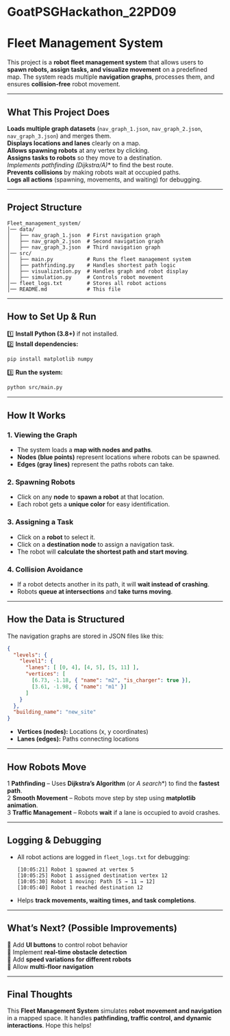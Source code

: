 # GoatPSGHackathon_22PD09
# **Fleet Management System**  

This project is a **robot fleet management system** that allows users to **spawn robots, assign tasks, and visualize movement** on a predefined map. The system reads multiple **navigation graphs**, processes them, and ensures **collision-free** robot movement.  

---

## **What This Project Does**  

**Loads multiple graph datasets** (`nav_graph_1.json`, `nav_graph_2.json`, `nav_graph_3.json`) and merges them.  
**Displays locations and lanes** clearly on a map.  
**Allows spawning robots** at any vertex by clicking.  
**Assigns tasks to robots** so they move to a destination.  
**Implements pathfinding (Dijkstra/A*)** to find the best route.  
**Prevents collisions** by making robots wait at occupied paths.  
**Logs all actions** (spawning, movements, and waiting) for debugging.  

---

## **Project Structure**  

```
Fleet_management_system/
│── data/
│   ├── nav_graph_1.json  # First navigation graph
│   ├── nav_graph_2.json  # Second navigation graph
│   ├── nav_graph_3.json  # Third navigation graph
│── src/
│   ├── main.py           # Runs the fleet management system
│   ├── pathfinding.py    # Handles shortest path logic
│   ├── visualization.py  # Handles graph and robot display
│   ├── simulation.py     # Controls robot movement
│── fleet_logs.txt        # Stores all robot actions
│── README.md             # This file
```

---

## **How to Set Up & Run**  

1️⃣ **Install Python (3.8+)** if not installed.  
2️⃣ **Install dependencies:**  
```sh
pip install matplotlib numpy
```
3️⃣ **Run the system:**  
```sh
python src/main.py
```

---

## **How It Works**  

### **1. Viewing the Graph**  
- The system loads a **map with nodes and paths**.  
- **Nodes (blue points)** represent locations where robots can be spawned.  
- **Edges (gray lines)** represent the paths robots can take.  

### **2. Spawning Robots**  
- Click on any **node** to **spawn a robot** at that location.  
- Each robot gets a **unique color** for easy identification.  

### **3. Assigning a Task**  
- Click on a **robot** to select it.  
- Click on a **destination node** to assign a navigation task.  
- The robot will **calculate the shortest path and start moving**.  

### **4. Collision Avoidance**  
- If a robot detects another in its path, it will **wait instead of crashing**.  
- Robots **queue at intersections** and **take turns moving**.  

---

## **How the Data is Structured**  

The navigation graphs are stored in JSON files like this:  

```json
{
  "levels": {
    "level1": {
      "lanes": [ [0, 4], [4, 5], [5, 11] ],
      "vertices": [
        [6.73, -1.18, { "name": "m2", "is_charger": true }],
        [3.61, -1.98, { "name": "m1" }]
      ]
    }
  },
  "building_name": "new_site"
}
```

- **Vertices (nodes):** Locations (x, y coordinates)  
- **Lanes (edges):** Paths connecting locations  

---

## **How Robots Move**  

1 **Pathfinding** – Uses **Dijkstra’s Algorithm** (or **A* search**) to find the **fastest path**.  
2 **Smooth Movement** – Robots move step by step using **matplotlib animation**.  
3️ **Traffic Management** – Robots **wait** if a lane is occupied to avoid crashes.  

---

## **Logging & Debugging**  

- All robot actions are logged in `fleet_logs.txt` for debugging:  
  ```
  [10:05:21] Robot 1 spawned at vertex 5
  [10:05:25] Robot 1 assigned destination vertex 12
  [10:05:30] Robot 1 moving: Path [5 → 11 → 12]
  [10:05:40] Robot 1 reached destination 12
  ```
- Helps **track movements, waiting times, and task completions**.  

---

## **What’s Next? (Possible Improvements)**  

🔹 Add **UI buttons** to control robot behavior  
🔹 Implement **real-time obstacle detection**  
🔹 Add **speed variations for different robots**  
🔹 Allow **multi-floor navigation**  

---

## **Final Thoughts**  

This **Fleet Management System** simulates **robot movement and navigation** in a mapped space. It handles **pathfinding, traffic control, and dynamic interactions**. Hope this helps! 